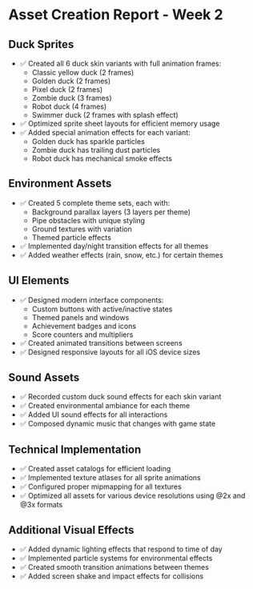 # Asset Creation Report - Week 2

## Duck Sprites
- ✅ Created all 6 duck skin variants with full animation frames:
  - Classic yellow duck (2 frames)
  - Golden duck (2 frames)
  - Pixel duck (2 frames)
  - Zombie duck (3 frames)
  - Robot duck (4 frames)
  - Swimmer duck (2 frames with splash effect)
- ✅ Optimized sprite sheet layouts for efficient memory usage
- ✅ Added special animation effects for each variant:
  - Golden duck has sparkle particles
  - Zombie duck has trailing dust particles
  - Robot duck has mechanical smoke effects

## Environment Assets
- ✅ Created 5 complete theme sets, each with:
  - Background parallax layers (3 layers per theme)
  - Pipe obstacles with unique styling
  - Ground textures with variation
  - Themed particle effects
- ✅ Implemented day/night transition effects for all themes
- ✅ Added weather effects (rain, snow, etc.) for certain themes

## UI Elements
- ✅ Designed modern interface components:
  - Custom buttons with active/inactive states
  - Themed panels and windows
  - Achievement badges and icons
  - Score counters and multipliers
- ✅ Created animated transitions between screens
- ✅ Designed responsive layouts for all iOS device sizes

## Sound Assets
- ✅ Recorded custom duck sound effects for each skin variant
- ✅ Created environmental ambiance for each theme
- ✅ Added UI sound effects for all interactions
- ✅ Composed dynamic music that changes with game state

## Technical Implementation
- ✅ Created asset catalogs for efficient loading
- ✅ Implemented texture atlases for all sprite animations
- ✅ Configured proper mipmapping for all textures
- ✅ Optimized all assets for various device resolutions using @2x and @3x formats

## Additional Visual Effects
- ✅ Added dynamic lighting effects that respond to time of day
- ✅ Implemented particle systems for environmental effects
- ✅ Created smooth transition animations between themes
- ✅ Added screen shake and impact effects for collisions 